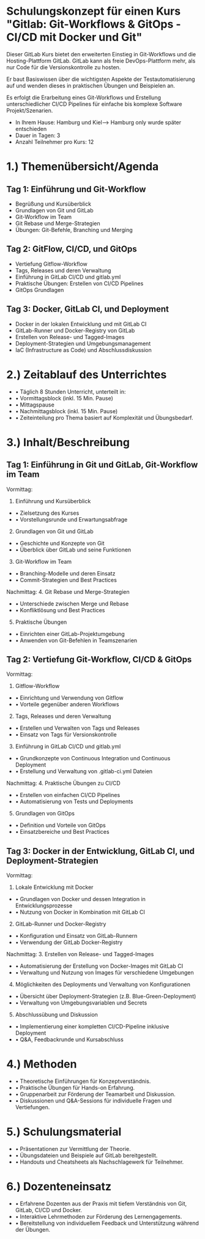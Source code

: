 # Schulungskonzept für einen Kurs "Gitlab: Git-Workflows & GitOps - CI/CD mit Docker und Git"

Dieser GitLab Kurs bietet den erweiterten Einstieg in Git-Workflows und die Hosting-Plattform GitLab. GitLab kann als freie DevOps-Plattform mehr, als nur Code für die Versionskontrolle zu hosten.

Er baut Basiswissen über die wichtigsten Aspekte der Testautomatisierung auf und wenden dieses in praktischen Übungen und Beispielen an.

Es erfolgt die Erarbeitung eines Git-Workflows und Erstellung unterschiedlicher CI/CD Pipelines für einfache bis komplexe Software Projekt/Szenarien.

- In Ihrem Hause: Hamburg und Kiel--> Hamburg only wurde später entschieden
- Dauer in Tagen: 3
- Anzahl Teilnehmer pro Kurs: 12


# 1.) Themenübersicht/Agenda

## Tag 1: Einführung und Git-Workflow
- Begrüßung und Kursüberblick
- Grundlagen von Git und GitLab
- Git-Workflow im Team
- Git Rebase und Merge-Strategien
- Übungen: Git-Befehle, Branching und Merging


## Tag 2: GitFlow, CI/CD, und GitOps
- Vertiefung Gitflow-Workflow
- Tags, Releases und deren Verwaltung
- Einführung in GitLab CI/CD und gitlab.yml
- Praktische Übungen: Erstellen von CI/CD Pipelines
- GitOps Grundlagen


## Tag 3: Docker, GitLab CI, und Deployment
- Docker in der lokalen Entwicklung und mit GitLab CI
- GitLab-Runner und Docker-Registry von GitLab
- Erstellen von Release- und Tagged-Images
- Deployment-Strategien und Umgebungsmanagement
- IaC (Infrastructure as Code) und Abschlussdiskussion


# 2.) Zeitablauf des Unterrichtes

- • Täglich 8 Stunden Unterricht, unterteilt in:
- • Vormittagsblock (inkl. 15 Min. Pause)
- • Mittagspause
- • Nachmittagsblock (inkl. 15 Min. Pause)
- • Zeiteinteilung pro Thema basiert auf Komplexität und Übungsbedarf.


# 3.) Inhalt/Beschreibung

## Tag 1: Einführung in Git und GitLab, Git-Workflow im Team

Vormittag:
1. Einführung und Kursüberblick
- • Zielsetzung des Kurses
- • Vorstellungsrunde und Erwartungsabfrage


2. Grundlagen von Git und GitLab
- • Geschichte und Konzepte von Git
- • Überblick über GitLab und seine Funktionen


3. Git-Workflow im Team
- • Branching-Modelle und deren Einsatz
- • Commit-Strategien und Best Practices


Nachmittag:
4. Git Rebase und Merge-Strategien
- • Unterschiede zwischen Merge und Rebase
- • Konfliktlösung und Best Practices


5. Praktische Übungen
- • Einrichten einer GitLab-Projektumgebung
- • Anwenden von Git-Befehlen in Teamszenarien


## Tag 2: Vertiefung Git-Workflow, CI/CD & GitOps

Vormittag:
1. Gitflow-Workflow
- • Einrichtung und Verwendung von Gitflow
- • Vorteile gegenüber anderen Workflows


2. Tags, Releases und deren Verwaltung
- • Erstellen und Verwalten von Tags und Releases
- • Einsatz von Tags für Versionskontrolle


3. Einführung in GitLab CI/CD und gitlab.yml
- • Grundkonzepte von Continuous Integration und Continuous Deployment
- • Erstellung und Verwaltung von .gitlab-ci.yml Dateien


Nachmittag:
4. Praktische Übungen zu CI/CD
- • Erstellen von einfachen CI/CD Pipelines
- • Automatisierung von Tests und Deployments


5. Grundlagen von GitOps
- • Definition und Vorteile von GitOps
- • Einsatzbereiche und Best Practices


## Tag 3: Docker in der Entwicklung, GitLab CI, und Deployment-Strategien

Vormittag:
1. Lokale Entwicklung mit Docker
- • Grundlagen von Docker und dessen Integration in Entwicklungsprozesse
- • Nutzung von Docker in Kombination mit GitLab CI


2. GitLab-Runner und Docker-Registry
- • Konfiguration und Einsatz von GitLab-Runnern
- • Verwendung der GitLab Docker-Registry


Nachmittag:
3. Erstellen von Release- und Tagged-Images
- • Automatisierung der Erstellung von Docker-Images mit GitLab CI
- • Verwaltung und Nutzung von Images für verschiedene Umgebungen


4. Möglichkeiten des Deployments und Verwaltung von Konfigurationen
- • Übersicht über Deployment-Strategien (z.B. Blue-Green-Deployment)
- • Verwaltung von Umgebungsvariablen und Secrets


5. Abschlussübung und Diskussion
- • Implementierung einer kompletten CI/CD-Pipeline inklusive Deployment
- • Q&A, Feedbackrunde und Kursabschluss


# 4.) Methoden

- • Theoretische Einführungen für Konzeptverständnis.
- • Praktische Übungen für Hands-on Erfahrung.
- • Gruppenarbeit zur Förderung der Teamarbeit und Diskussion.
- • Diskussionen und Q&A-Sessions für individuelle Fragen und Vertiefungen.


# 5.) Schulungsmaterial

- • Präsentationen zur Vermittlung der Theorie.
- • Übungsdateien und Beispiele auf GitLab bereitgestellt.
- • Handouts und Cheatsheets als Nachschlagewerk für Teilnehmer.


# 6.) Dozenteneinsatz

- • Erfahrene Dozenten aus der Praxis mit tiefem Verständnis von Git, GitLab, CI/CD und Docker.
- • Interaktive Lehrmethoden zur Förderung des Lernengagements.
- • Bereitstellung von individuellem Feedback und Unterstützung während der Übungen.

